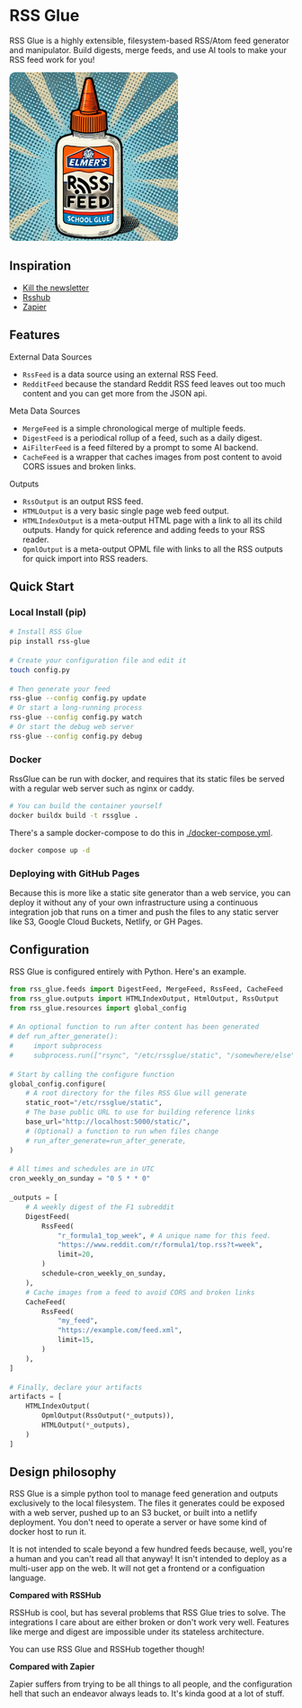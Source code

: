 # RSS Glue

RSS Glue is a highly extensible, filesystem-based RSS/Atom feed generator and manipulator. Build digests, merge feeds, and use AI tools to make your RSS feed work for you!

<img src='./docs/images/glue.webp' width=300 style='border-radius: 10px' />

## Inspiration

* [Kill the newsletter](https://kill-the-newsletter.com/)
* [Rsshub](https://docs.rsshub.app/)
* [Zapier](https://zapier.com/)

## Features

External Data Sources

* `RssFeed` is a data source using an external RSS Feed.
* `RedditFeed` because the standard Reddit RSS feed leaves out too much content and you can get more from the JSON api.

Meta Data Sources

* `MergeFeed` is a simple chronological merge of multiple feeds.
* `DigestFeed` is a periodical rollup of a feed, such as a daily digest.
* `AiFilterFeed` is a feed filtered by a prompt to some AI backend.
* `CacheFeed` is a wrapper that caches images from post content to avoid CORS issues and broken links.

Outputs

* `RssOutput` is an output RSS feed.
* `HTMLOutput` is a very basic single page web feed output.
* `HTMLIndexOutput` is a meta-output HTML page with a link to all its child outputs. Handy for quick reference and adding feeds to your RSS reader.
* `OpmlOutput` is a meta-output OPML file with links to all the RSS outputs for quick import into RSS readers.

## Quick Start

### Local Install (pip)

```bash
# Install RSS Glue
pip install rss-glue

# Create your configuration file and edit it
touch config.py

# Then generate your feed
rss-glue --config config.py update
# Or start a long-running process
rss-glue --config config.py watch
# Or start the debug web server
rss-glue --config config.py debug
```

### Docker

RssGlue can be run with docker, and requires that its static files be served with a regular web server such as nginx or caddy.

```bash
# You can build the container yourself
docker buildx build -t rssglue .
```

There's a sample docker-compose to do this in [./docker-compose.yml](./docker-compose.yml).

```bash
docker compose up -d
```

### Deploying with GitHub Pages

Because this is more like a static site generator than a web service, you can deploy it without any of your own infrastructure using a continuous integration job that runs on a timer and push the files to any static server like S3, Google Cloud Buckets, Netlify, or GH Pages.

## Configuration

RSS Glue is configured entirely with Python. Here's an example.

```python
from rss_glue.feeds import DigestFeed, MergeFeed, RssFeed, CacheFeed
from rss_glue.outputs import HTMLIndexOutput, HtmlOutput, RssOutput
from rss_glue.resources import global_config

# An optional function to run after content has been generated
# def run_after_generate():
#     import subprocess
#     subprocess.run(["rsync", "/etc/rssglue/static", "/somewhere/else"])

# Start by calling the configure function
global_config.configure(
    # A root directory for the files RSS Glue will generate
    static_root="/etc/rssglue/static",
    # The base public URL to use for building reference links
    base_url="http://localhost:5000/static/",
    # (Optional) a function to run when files change
    # run_after_generate=run_after_generate,
)

# All times and schedules are in UTC
cron_weekly_on_sunday = "0 5 * * 0"

_outputs = [
    # A weekly digest of the F1 subreddit
    DigestFeed(
        RssFeed(
            "r_formula1_top_week", # A unique name for this feed.
            "https://www.reddit.com/r/formula1/top.rss?t=week",
            limit=20,
        )
        schedule=cron_weekly_on_sunday,
    ),
    # Cache images from a feed to avoid CORS and broken links
    CacheFeed(
        RssFeed(
            "my_feed",
            "https://example.com/feed.xml",
            limit=15,
        )
    ),
]

# Finally, declare your artifacts
artifacts = [
    HTMLIndexOutput(
        OpmlOutput(RssOutput(*_outputs)),
        HTMLOutput(*_outputs),
    )
]
```

## Design philosophy

RSS Glue is a simple python tool to manage feed generation and outputs exclusively to the local filesystem. The files it generates could be exposed with a web server, pushed up to an S3 bucket, or built into a netlify deployment. You don't need to operate a server or have some kind of docker host to run it.

It is not intended to scale beyond a few hundred feeds because, well, you're a human and you can't read all that anyway! It isn't intended to deploy as a multi-user app on the web. It will not get a frontend or a configuation language.

**Compared with RSSHub**

RSSHub is cool, but has several problems that RSS Glue tries to solve. The integrations I care about are either broken or don't work very well. Features like merge and digest are impossible under its stateless architecture.

You can use RSS Glue and RSSHub together though!

**Compared with Zapier**

Zapier suffers from trying to be all things to all people, and the configuration hell that such an endeavor always leads to.  It's kinda good at a lot of stuff.
